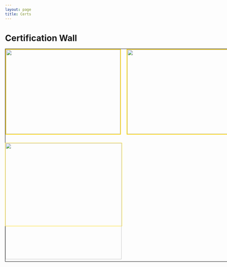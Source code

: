 ```yaml
---
layout: page
title: Certs
---
```


# Certification Wall
<html>
    <head>
        <style>
            .box1 {           
                border: 1px solid black;
                width: 1200px;
                height: 700px;
                position: absolute;
                display: flex;       
            }
            .boxa{
                position: relative;
                border: 2px solid gold;
                height: 278px;
                width: 400px;
                margin-right: 19px;
            }
            .boxb{
                border: 1px solid gold;
                height: 273px;
                width: 384px;
                position: absolute;
                margin-top: 310px;                
            }
            .display{
                height: auto;
                width: 100%;
            }      
        </style>
    </head>
    <body>
        <div class="box1">
            <div class="boxa">
                <img class="display" src="/projects/RPA.png">
            </div>
            <div class="boxa">
                <img class="display" src="/projects/Udemy_webstore.png">
            </div>
            <div class="boxa">
                <img class="display" style="height:279px;" src="/projects/Coursera_deeplearning.png">
            </div>              
        </div>
        <div class="boxb">
            <img class="display" style="width: 383px" src="/projects/RPA_foundationTraining.png">
        </div>  
    </body>
</html>